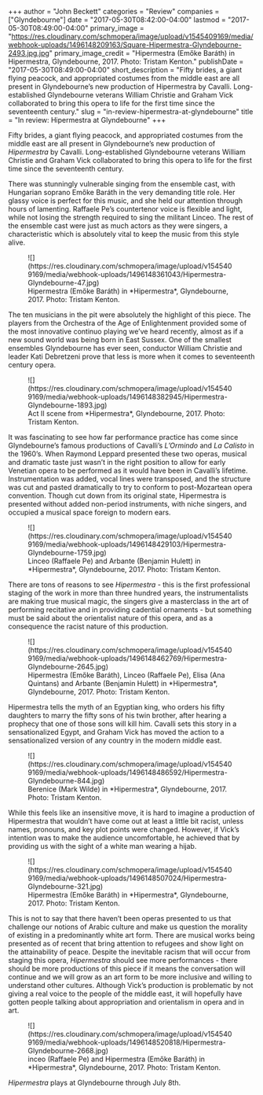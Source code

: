 +++
author = "John Beckett"
categories = "Review"
companies = ["Glyndebourne"]
date = "2017-05-30T08:42:00-04:00"
lastmod = "2017-05-30T08:49:00-04:00"
primary_image = "https://res.cloudinary.com/schmopera/image/upload/v1545409169/media/webhook-uploads/1496148209163/Square-Hipermestra-Glyndebourne-2493.jpg.jpg"
primary_image_credit = "Hipermestra (Emőke Baráth) in Hipermestra, Glyndebourne, 2017. Photo: Tristam Kenton."
publishDate = "2017-05-30T08:49:00-04:00"
short_description = "Fifty brides, a giant flying peacock, and appropriated costumes from the middle east are all present in Glyndebourne’s new production of Hipermestra by Cavalli. Long-established Glyndebourne veterans William Christie and Graham Vick collaborated to bring this opera to life for the first time since the seventeenth century."
slug = "in-review-hipermestra-at-glyndebourne"
title = "In review: Hipermestra at Glyndebourne"
+++

Fifty brides, a giant flying peacock, and appropriated costumes from the middle east are all present in Glyndebourne’s new production of *Hipermestra* by Cavalli. Long-established Glyndebourne veterans William Christie and Graham Vick collaborated to bring this opera to life for the first time since the seventeenth century.

There was stunningly vulnerable singing from the ensemble cast, with Hungarian soprano Emőke Baráth in the very demanding title role. Her glassy voice is perfect for this music, and she held our attention through hours of lamenting. Raffaele Pe’s countertenor voice is flexible and light, while not losing the strength required to sing the militant Linceo. The rest of the ensemble cast were just as much actors as they were singers, a characteristic which is absolutely vital to keep the music from this style alive.

<figure data-type="image">
![](https://res.cloudinary.com/schmopera/image/upload/v1545409169/media/webhook-uploads/1496148361043/Hipermestra-Glyndebourne-47.jpg)
<figcaption>Hipermestra (Emőke Baráth) in *Hipermestra*, Glyndebourne, 2017. Photo: Tristam Kenton.</figcaption>
</figure>

The ten musicians in the pit were absolutely the highlight of this piece. The players from the Orchestra of the Age of Enlightenment provided some of the most innovative continuo playing we’ve heard recently, almost as if a new sound world was being born in East Sussex. One of the smallest ensembles Glyndebourne has ever seen, conductor William Christie and leader Kati Debretzeni prove that less is more when it comes to seventeenth century opera.

<figure data-type="image">
![](https://res.cloudinary.com/schmopera/image/upload/v1545409169/media/webhook-uploads/1496148382945/Hipermestra-Glyndebourne-1893.jpg)
<figcaption>Act II scene from *Hipermestra*, Glyndebourne, 2017. Photo: Tristam Kenton.</figcaption>
</figure>

It was fascinating to see how far performance practice has come since Glyndebourne’s famous productions of Cavalli’s *L’Ormindo* and *La Calisto* in the 1960’s. When Raymond Leppard presented these two operas, musical and dramatic taste just wasn’t in the right position to allow for early Venetian opera to be performed as it would have been in Cavalli’s lifetime. Instrumentation was added, vocal lines were transposed, and the structure was cut and pasted dramatically to try to conform to post-Mozartean opera convention. Though cut down from its original state, Hipermestra is presented without added non-period instruments, with niche singers, and occupied a musical space foreign to modern ears.

<figure data-type="image">
![](https://res.cloudinary.com/schmopera/image/upload/v1545409169/media/webhook-uploads/1496148429103/Hipermestra-Glyndebourne-1759.jpg)
<figcaption>Linceo (Raffaele Pe) and Arbante (Benjamin Hulett) in *Hipermestra*, Glyndebourne, 2017. Photo: Tristam Kenton.</figcaption>
</figure>

There are tons of reasons to see *Hipermestra* - this is the first professional staging of the work in more than three hundred years, the instrumentalists are making true musical magic, the singers give a masterclass in the art of performing recitative and in providing cadential ornaments - but something must be said about the orientalist nature of this opera, and as a consequence the racist nature of this production.

<figure data-type="image">
![](https://res.cloudinary.com/schmopera/image/upload/v1545409169/media/webhook-uploads/1496148462769/Hipermestra-Glyndebourne-2645.jpg)
<figcaption>Hipermestra (Emőke Baráth), Linceo (Raffaele Pe), Elisa (Ana Quintans) and Arbante (Benjamin Hulett) in *Hipermestra*, Glyndebourne, 2017. Photo: Tristam Kenton.</figcaption>
</figure>

Hipermestra tells the myth of an Egyptian king, who orders his fifty daughters to marry the fifty sons of his twin brother, after hearing a prophecy that one of those sons will kill him. Cavalli sets this story in a sensationalized Egypt, and Graham Vick has moved the action to a sensationalized version of any country in the modern middle east.

<figure data-type="image">
![](https://res.cloudinary.com/schmopera/image/upload/v1545409169/media/webhook-uploads/1496148486592/Hipermestra-Glyndebourne-844.jpg)
<figcaption>Berenice (Mark Wilde) in *Hipermestra*, Glyndebourne, 2017. Photo: Tristam Kenton.</figcaption>
</figure>

While this feels like an insensitive move, it is hard to imagine a production of Hipermestra that wouldn’t have come out at least a little bit racist, unless names, pronouns, and key plot points were changed. However, if Vick’s intention was to make the audience uncomfortable, he achieved that by providing us with the sight of a white man wearing a hijab. 

<figure data-type="image">
![](https://res.cloudinary.com/schmopera/image/upload/v1545409169/media/webhook-uploads/1496148507024/Hipermestra-Glyndebourne-321.jpg)
<figcaption>Hipermestra (Emőke Baráth) in *Hipermestra*, Glyndebourne, 2017. Photo: Tristam Kenton.</figcaption>
</figure>

This is not to say that there haven’t been operas presented to us that challenge our notions of Arabic culture and make us question the morality of existing in a predominantly white art form. There are musical works being presented as of recent that bring attention to refugees and show light on the attainability of peace. Despite the inevitable racism that will occur from staging this opera, *Hipermestra* should see more performances - there should be more productions of this piece if it means the conversation will continue and we will grow as an art form to be more inclusive and willing to understand other cultures. Although Vick’s production is problematic by not giving a real voice to the people of the middle east, it will hopefully have gotten people talking about appropriation and orientalism in opera and in art.

<figure data-type="image">
![](https://res.cloudinary.com/schmopera/image/upload/v1545409169/media/webhook-uploads/1496148520818/Hipermestra-Glyndebourne-2668.jpg)
<figcaption>inceo (Raffaele Pe) and Hipermestra (Emőke Baráth) in *Hipermestra*, Glyndebourne, 2017. Photo: Tristam Kenton.</figcaption>
</figure>

*Hipermestra* plays at Glyndebourne through July 8th.

